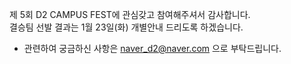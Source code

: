 제 5회 D2 CAMPUS FEST에 관심갖고 참여해주셔서 감사합니다.<br/>
결승팀 선발 결과는 1월 23일(화) 개별안내 드리도록 하겠습니다.


* 관련하여 궁금하신 사항은 naver_d2@naver.com 으로 부탁드립니다.
